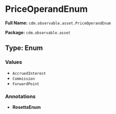 # PriceOperandEnum

**Full Name:** `cdm.observable.asset.PriceOperandEnum`

**Package:** `cdm.observable.asset`

## Type: Enum

### Values

- `AccruedInterest`
- `Commission`
- `ForwardPoint`
### Annotations

- **RosettaEnum**

